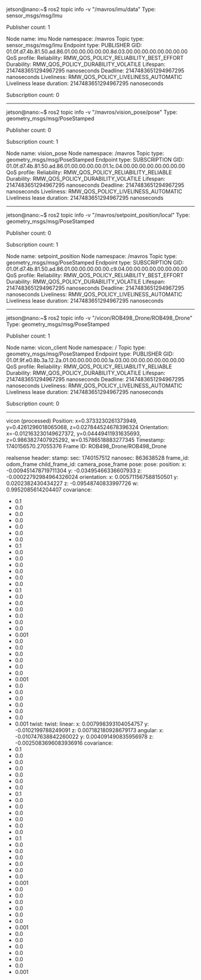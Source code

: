 jetson@nano:~$ ros2 topic info -v "/mavros/imu/data"
Type: sensor_msgs/msg/Imu

Publisher count: 1

Node name: imu
Node namespace: /mavros
Topic type: sensor_msgs/msg/Imu
Endpoint type: PUBLISHER
GID: 01.0f.d7.4b.81.50.ad.86.01.00.00.00.00.00.8d.03.00.00.00.00.00.00.00.00
QoS profile:
  Reliability: RMW_QOS_POLICY_RELIABILITY_BEST_EFFORT
  Durability: RMW_QOS_POLICY_DURABILITY_VOLATILE
  Lifespan: 2147483651294967295 nanoseconds
  Deadline: 2147483651294967295 nanoseconds
  Liveliness: RMW_QOS_POLICY_LIVELINESS_AUTOMATIC
  Liveliness lease duration: 2147483651294967295 nanoseconds

Subscription count: 0

--------------------------

jetson@nano:~$ ros2 topic info -v "/mavros/vision_pose/pose"
Type: geometry_msgs/msg/PoseStamped

Publisher count: 0

Subscription count: 1

Node name: vision_pose
Node namespace: /mavros
Topic type: geometry_msgs/msg/PoseStamped
Endpoint type: SUBSCRIPTION
GID: 01.0f.d7.4b.81.50.ad.86.01.00.00.00.00.01.1c.04.00.00.00.00.00.00.00.00
QoS profile:
  Reliability: RMW_QOS_POLICY_RELIABILITY_RELIABLE
  Durability: RMW_QOS_POLICY_DURABILITY_VOLATILE
  Lifespan: 2147483651294967295 nanoseconds
  Deadline: 2147483651294967295 nanoseconds
  Liveliness: RMW_QOS_POLICY_LIVELINESS_AUTOMATIC
  Liveliness lease duration: 2147483651294967295 nanoseconds

---------------------------
jetson@nano:~$ ros2 topic info -v "/mavros/setpoint_position/local"
Type: geometry_msgs/msg/PoseStamped

Publisher count: 0

Subscription count: 1

Node name: setpoint_position
Node namespace: /mavros
Topic type: geometry_msgs/msg/PoseStamped
Endpoint type: SUBSCRIPTION
GID: 01.0f.d7.4b.81.50.ad.86.01.00.00.00.00.00.c9.04.00.00.00.00.00.00.00.00
QoS profile:
  Reliability: RMW_QOS_POLICY_RELIABILITY_BEST_EFFORT
  Durability: RMW_QOS_POLICY_DURABILITY_VOLATILE
  Lifespan: 2147483651294967295 nanoseconds
  Deadline: 2147483651294967295 nanoseconds
  Liveliness: RMW_QOS_POLICY_LIVELINESS_AUTOMATIC
  Liveliness lease duration: 2147483651294967295 nanoseconds

----------------------------

jetson@nano:~$ ros2 topic info -v "/vicon/ROB498_Drone/ROB498_Drone"
Type: geometry_msgs/msg/PoseStamped

Publisher count: 1

Node name: vicon_client
Node namespace: /
Topic type: geometry_msgs/msg/PoseStamped
Endpoint type: PUBLISHER
GID: 01.0f.9f.e0.8b.3a.12.2a.01.00.00.00.00.00.1a.03.00.00.00.00.00.00.00.00
QoS profile:
  Reliability: RMW_QOS_POLICY_RELIABILITY_RELIABLE
  Durability: RMW_QOS_POLICY_DURABILITY_VOLATILE
  Lifespan: 2147483651294967295 nanoseconds
  Deadline: 2147483651294967295 nanoseconds
  Liveliness: RMW_QOS_POLICY_LIVELINESS_AUTOMATIC
  Liveliness lease duration: 2147483651294967295 nanoseconds

Subscription count: 0



----------------------------


vicon (processed)
Position: x=0.3733230261373949, y=0.4261296018065068, z=0.027844524678396324
Orientation: x=-0.012163230149627372, y=0.04449411931635693, z=0.9863827407925292, w=0.15786518883277345
Timestamp: 1740156570.27055376
Frame ID: ROB498_Drone/ROB498_Drone

realsense
header:
  stamp:
    sec: 1740157512
    nanosec: 863638528
  frame_id: odom_frame
child_frame_id: camera_pose_frame
pose:
  pose:
    position:
      x: -0.009451478719711304
      y: -0.03495466336607933
      z: -0.00022792984964326024
    orientation:
      x: 0.005711567588150501
      y: 0.0202382430434227
      z: -0.09548740833997726
      w: 0.9952085614204407
  covariance:
  - 0.1
  - 0.0
  - 0.0
  - 0.0
  - 0.0
  - 0.0
  - 0.0
  - 0.1
  - 0.0
  - 0.0
  - 0.0
  - 0.0
  - 0.0
  - 0.0
  - 0.1
  - 0.0
  - 0.0
  - 0.0
  - 0.0
  - 0.0
  - 0.0
  - 0.001
  - 0.0
  - 0.0
  - 0.0
  - 0.0
  - 0.0
  - 0.0
  - 0.001
  - 0.0
  - 0.0
  - 0.0
  - 0.0
  - 0.0
  - 0.0
  - 0.001
twist:
  twist:
    linear:
      x: 0.007998393104054757
      y: -0.0102199788249091
      z: 0.007182180928679173
    angular:
      x: -0.010747638842260022
      y: 0.004091490835956978
      z: -0.0025083696083936916
  covariance:
  - 0.1
  - 0.0
  - 0.0
  - 0.0
  - 0.0
  - 0.0
  - 0.0
  - 0.1
  - 0.0
  - 0.0
  - 0.0
  - 0.0
  - 0.0
  - 0.0
  - 0.1
  - 0.0
  - 0.0
  - 0.0
  - 0.0
  - 0.0
  - 0.0
  - 0.001
  - 0.0
  - 0.0
  - 0.0
  - 0.0
  - 0.0
  - 0.0
  - 0.001
  - 0.0
  - 0.0
  - 0.0
  - 0.0
  - 0.0
  - 0.0
  - 0.001